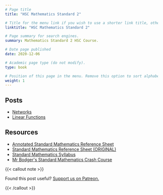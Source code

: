 ```yaml
---
# Page title
title: "HSC Mathematics Standard 2"

# Title for the menu link if you wish to use a shorter link title, otherwise remove this option.
linktitle: "HSC Mathematics Standard 2"

# Page summary for search engines.
summary: Mathematics Standard 2 HSC Course.

# Date page published
date: 2020-12-06

# Academic page type (do not modify).
type: book

# Position of this page in the menu. Remove this option to sort alphabetically.
weight: 1
---
```


## Posts

- [Networks](networks/)
- [Linear Functions](linear-functions/)

## Resources

- [Annotated Standard Mathematics Reference Sheet](/courses/mathematics-standard-hsc/resource-annotated-formula-sheet/)
- [Standard Mathematics Reference Sheet (ORIGINAL)](datasheet/)
- [Standard Mathematics Syllabus](syllabus/)
- [Mr Bodger's Standard Mathematics Crash Course](https://www.youtube.com/playlist?list=PL2uwLfP-xViVTDnC53EF_Xiv2o5IHfLsy)

{{< callout note >}}

Found this post useful? [Support us on Patreon.](https://patreon.com/schoolnotes)

{{< /callout >}}